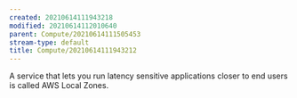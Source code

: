 ```yaml
---
created: 20210614111943218
modified: 20210614112010640
parent: Compute/20210614111505453
stream-type: default
title: Compute/20210614111943212
---
```

A service that lets you run latency sensitive applications closer to end users is called AWS Local Zones.
